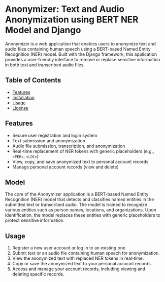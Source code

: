 # Anonymizer: Text and Audio Anonymization using BERT NER Model and Django

Anonymizer is a web application that enables users to anonymize text and audio files containing human speech using a BERT-based Named Entity Recognition (NER) model. Built with the Django framework, this application provides a user-friendly interface to remove or replace sensitive information in both text and transcribed audio files.

## Table of Contents

- [Features](#features)
- [Installation](#installation)
- [Usage](#usage)
- [License](#license)

## Features

- Secure user registration and login system
- Text submission and anonymization
- Audio file submission, transcription, and anonymization
- Real-time replacement of NER tokens with generic placeholders (e.g., `<PER>`, `<LOC>`)
- View, copy, and save anonymized text to personal account records
- Manage personal account records (view and delete)

## Model

The core of the Anonymizer application is a BERT-based Named Entity Recognition (NER) model that detects and classifies named entities in the submitted text or transcribed audio. The model is trained to recognize various entities such as person names, locations, and organizations. Upon identification, the model replaces these entities with generic placeholders to protect sensitive information.

## Usage

1. Register a new user account or log in to an existing one.
2. Submit text or an audio file containing human speech for anonymization.
3. View the anonymized text with replaced NER tokens in real-time.
4. Copy or save the anonymized text to your personal account records.
5. Access and manage your account records, including viewing and deleting specific records.